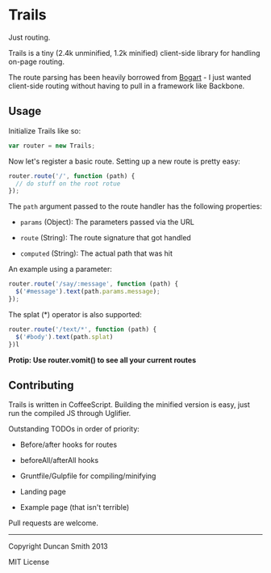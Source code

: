 # Trails

Just routing.


Trails is a tiny (2.4k unminified, 1.2k minified) client-side library for handling on-page routing.

The route parsing has been heavily borrowed from [Bogart](https://github.com/nrstott/bogart) - I just wanted client-side routing without having to pull in a framework like Backbone.


## Usage

Initialize Trails like so:

```js
var router = new Trails;
```


Now let's register a basic route.  Setting up a new route is pretty easy: 

```js
router.route('/', function (path) {
  // do stuff on the root rotue
});
```


The `path` argument passed to the route handler has the following properties:

- `params` (Object): The parameters passed via the URL

- `route` (String): The route signature that got handled

- `computed` (String): The actual path that was hit



An example using a parameter:

```js
router.route('/say/:message', function (path) {
  $('#message').text(path.params.message);
});
```


The splat (\*) operator is also supported:

```js
router.route('/text/*', function (path) {
  $('#body').text(path.splat)
})l
```


**Protip: Use router.vomit() to see all your current routes**


## Contributing

Trails is written in CoffeeScript.  Building the minified version is easy, just run the compiled JS through Uglifier.

Outstanding TODOs in order of priority:

- Before/after hooks for routes

- beforeAll/afterAll hooks

- Gruntfile/Gulpfile for compiling/minifying

- Landing page

- Example page (that isn't terrible)


Pull requests are welcome.

---

Copyright Duncan Smith 2013

MIT License

